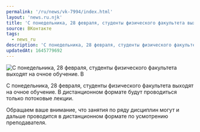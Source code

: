 ```yaml
---
permalink: '/ru/news/vk-7994/index.html'
layout: 'news.ru.njk'
title: 'С понедельника, 28 февраля, студенты физического факультета выходят на очное обучение'
source: ВКонтакте
tags:
  - news_ru
description: 'С понедельника, 28 февраля, студенты физического факультета выходят на очное обучение'
updatedAt: 1645779692
---
```

![С понедельника, 28 февраля, студенты физического факультета выходят на очное обучение. В](https://sun9-41.userapi.com/sun9-88/impg/bcHemz8WIc4ZwHJJ3Di_32oCGMivv9VZCEG_ag/4XT-wEAGxiY.jpg?size=810x1080&quality=96&sign=8459e916011be43dfc4193f7a504f09f&c_uniq_tag=i6yx7logHl45XTZrZySrkg5bX2s52EF-dOvBqvnDl2c&type=album)

С понедельника, 28 февраля, студенты физического факультета выходят на очное обучение. В дистанционном формате будут проводиться только потоковые лекции.

Обращаем ваше внимание, что занятия по ряду дисциплин могут и дальше проводится в дистанционном формате по усмотрению преподавателя.
